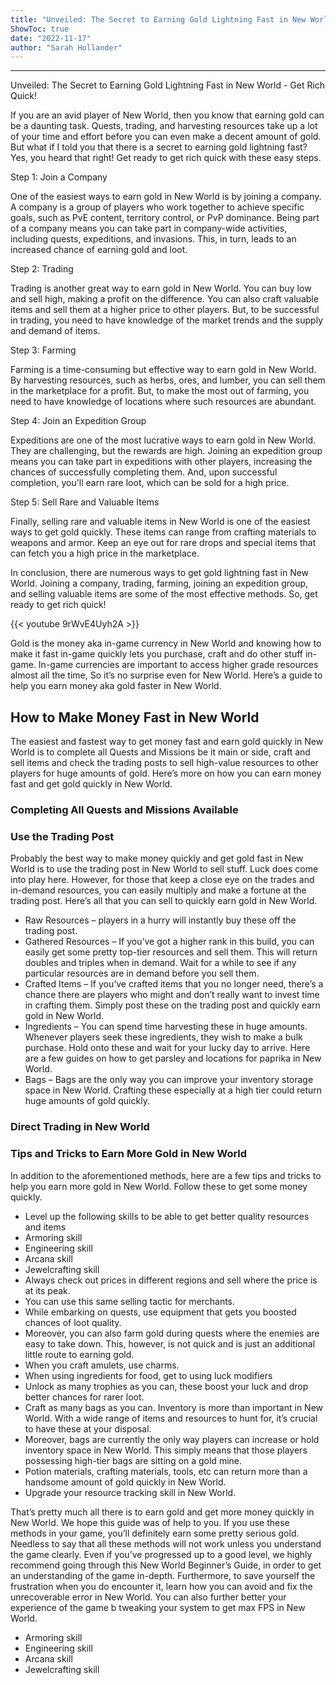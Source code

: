 ```yaml
---
title: "Unveiled: The Secret to Earning Gold Lightning Fast in New World - Get Rich Quick!"
ShowToc: true 
date: "2022-11-17"
author: "Sarah Hollander"
---
```

*****
Unveiled: The Secret to Earning Gold Lightning Fast in New World - Get Rich Quick!

If you are an avid player of New World, then you know that earning gold can be a daunting task. Quests, trading, and harvesting resources take up a lot of your time and effort before you can even make a decent amount of gold. But what if I told you that there is a secret to earning gold lightning fast? Yes, you heard that right! Get ready to get rich quick with these easy steps.

Step 1: Join a Company

One of the easiest ways to earn gold in New World is by joining a company. A company is a group of players who work together to achieve specific goals, such as PvE content, territory control, or PvP dominance. Being part of a company means you can take part in company-wide activities, including quests, expeditions, and invasions. This, in turn, leads to an increased chance of earning gold and loot.

Step 2: Trading

Trading is another great way to earn gold in New World. You can buy low and sell high, making a profit on the difference. You can also craft valuable items and sell them at a higher price to other players. But, to be successful in trading, you need to have knowledge of the market trends and the supply and demand of items.

Step 3: Farming

Farming is a time-consuming but effective way to earn gold in New World. By harvesting resources, such as herbs, ores, and lumber, you can sell them in the marketplace for a profit. But, to make the most out of farming, you need to have knowledge of locations where such resources are abundant.

Step 4: Join an Expedition Group

Expeditions are one of the most lucrative ways to earn gold in New World. They are challenging, but the rewards are high. Joining an expedition group means you can take part in expeditions with other players, increasing the chances of successfully completing them. And, upon successful completion, you'll earn rare loot, which can be sold for a high price.

Step 5: Sell Rare and Valuable Items

Finally, selling rare and valuable items in New World is one of the easiest ways to get gold quickly. These items can range from crafting materials to weapons and armor. Keep an eye out for rare drops and special items that can fetch you a high price in the marketplace.

In conclusion, there are numerous ways to get gold lightning fast in New World. Joining a company, trading, farming, joining an expedition group, and selling valuable items are some of the most effective methods. So, get ready to get rich quick!

{{< youtube 9rWvE4Uyh2A >}} 



Gold is the money aka in-game currency in New World and knowing how to make it fast in-game quickly lets you purchase, craft and do other stuff in-game. In-game currencies are important to access higher grade resources almost all the time, So it’s no surprise even for New World.
Here’s a guide to help you earn money aka gold faster in New World.
 
## How to Make Money Fast in New World
 

 
The easiest and fastest way to get money fast and earn gold quickly in New World is to complete all Quests and Missions be it main or side, craft and sell items and check the trading posts to sell high-value resources to other players for huge amounts of gold. Here’s more on how you can earn money fast and get gold quickly in New World.
 
### Completing All Quests and Missions Available
 
### Use the Trading Post
 
Probably the best way to make money quickly and get gold fast in New World is to use the trading post in New World to sell stuff. Luck does come into play here. However, for those that keep a close eye on the trades and in-demand resources, you can easily multiply and make a fortune at the trading post. Here’s all that you can sell to quickly earn gold in New World.
 
- Raw Resources – players in a hurry will instantly buy these off the trading post.
 - Gathered Resources – If you’ve got a higher rank in this build, you can easily get some pretty top-tier resources and sell them. This will return doubles and triples when in demand. Wait for a while to see if any particular resources are in demand before you sell them.
 - Crafted Items – If you’ve crafted items that you no longer need, there’s a chance there are players who might and don’t really want to invest time in crafting them. Simply post these on the trading post and quickly earn gold in New World.
 - Ingredients – You can spend time harvesting these in huge amounts. Whenever players seek these ingredients, they wish to make a bulk purchase. Hold onto these and wait for your lucky day to arrive. Here are a few guides on how to get parsley and locations for paprika in New World.
 - Bags – Bags are the only way you can improve your inventory storage space in New World. Crafting these especially at a high tier could return huge amounts of gold quickly.

 
### Direct Trading in New World
 
### Tips and Tricks to Earn More Gold in New World
 
In addition to the aforementioned methods, here are a few tips and tricks to help you earn more gold in New World. Follow these to get some money quickly.
 
- Level up the following skills to be able to get better quality resources and items
 - Armoring skill
 - Engineering skill
 - Arcana skill
 - Jewelcrafting skill
 - Always check out prices in different regions and sell where the price is at its peak.
 - You can use this same selling tactic for merchants.
 - While embarking on quests, use equipment that gets you boosted chances of loot quality.
 - Moreover, you can also farm gold during quests where the enemies are easy to take down. This, however, is not quick and is just an additional little route to earning gold.
 - When you craft amulets, use charms.
 - When using ingredients for food, get to using luck modifiers
 - Unlock as many trophies as you can, these boost your luck and drop better chances for rarer loot.
 - Craft as many bags as you can. Inventory is more than important in New World. With a wide range of items and resources to hunt for, it’s crucial to have these at your disposal.
 - Moreover, bags are currently the only way players can increase or hold inventory space in New World. This simply means that those players possessing high-tier bags are sitting on a gold mine.
 - Potion materials, crafting materials, tools, etc can return more than a handsome amount of gold quickly in New World.
 - Upgrade your resource tracking skill in New World.

 
That’s pretty much all there is to earn gold and get more money quickly in New World. We hope this guide was of help to you. If you use these methods in your game, you’ll definitely earn some pretty serious gold. Needless to say that all these methods will not work unless you understand the game clearly. Even if you’ve progressed up to a good level, we highly recommend going through this New World Beginner’s Guide, in order to get an understanding of the game in-depth. Furthermore, to save yourself the frustration when you do encounter it, learn how you can avoid and fix the unrecoverable error in New World. You can also further better your experience of the game b tweaking your system to get max FPS in New World.
 
- Armoring skill
 - Engineering skill
 - Arcana skill
 - Jewelcrafting skill





